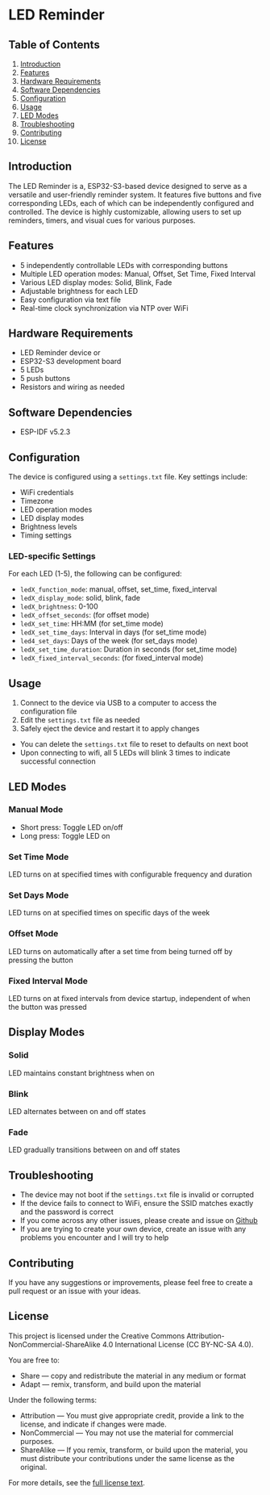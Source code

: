 # LED Reminder

## Table of Contents
1. [Introduction](#introduction)
2. [Features](#features)
3. [Hardware Requirements](#hardware-requirements)
4. [Software Dependencies](#software-dependencies)
5. [Configuration](#configuration)
6. [Usage](#usage)
7. [LED Modes](#led-modes)
8. [Troubleshooting](#troubleshooting)
9. [Contributing](#contributing)
10. [License](#license)

## Introduction
The LED Reminder is a, ESP32-S3-based device designed to serve as a versatile and user-friendly reminder system. It features five buttons and five corresponding LEDs, each of which can be independently configured and controlled. The device is highly customizable, allowing users to set up reminders, timers, and visual cues for various purposes.

## Features
- 5 independently controllable LEDs with corresponding buttons
- Multiple LED operation modes: Manual, Offset, Set Time, Fixed Interval
- Various LED display modes: Solid, Blink, Fade
- Adjustable brightness for each LED
- Easy configuration via text file
- Real-time clock synchronization via NTP over WiFi

## Hardware Requirements
- LED Reminder device 
or 
- ESP32-S3 development board
- 5 LEDs
- 5 push buttons
- Resistors and wiring as needed

## Software Dependencies
- ESP-IDF v5.2.3

## Configuration
The device is configured using a `settings.txt` file. Key settings include:

- WiFi credentials
- Timezone
- LED operation modes
- LED display modes
- Brightness levels
- Timing settings

### LED-specific Settings
For each LED (1-5), the following can be configured:
- `ledX_function_mode`: manual, offset, set_time, fixed_interval
- `ledX_display_mode`: solid, blink, fade
- `ledX_brightness`: 0-100
- `ledX_offset_seconds`: (for offset mode)
- `ledX_set_time`: HH:MM (for set_time mode)
- `ledX_set_time_days`: Interval in days (for set_time mode)
- `led4_set_days`: Days of the week (for set_days mode)
- `ledX_set_time_duration`: Duration in seconds (for set_time mode)
- `ledX_fixed_interval_seconds`: (for fixed_interval mode)

## Usage
1. Connect to the device via USB to a computer to access the configuration file
2. Edit the `settings.txt` file as needed
3. Safely eject the device and restart it to apply changes

- You can delete the `settings.txt` file to reset to defaults on next boot
- Upon connecting to wifi, all 5 LEDs will blink 3 times to indicate successful connection

## LED Modes

### Manual Mode
- Short press: Toggle LED on/off
- Long press: Toggle LED on

### Set Time Mode
LED turns on at specified times with configurable frequency and duration

### Set Days Mode
LED turns on at specified times on specific days of the week

### Offset Mode
LED turns on automatically after a set time from being turned off by pressing the button

### Fixed Interval Mode
LED turns on at fixed intervals from device startup, independent of when the button was pressed

## Display Modes

### Solid
LED maintains constant brightness when on

### Blink
LED alternates between on and off states

### Fade
LED gradually transitions between on and off states

## Troubleshooting
- The device may not boot if the `settings.txt` file is invalid or corrupted
- If the device fails to connect to WiFi, ensure the SSID matches exactly and the password is correct
- If you come across any other issues, please create and issue on [Github](https://github.com/NicoleFaye/LED-Reminder/issues)
- If you are trying to create your own device, create an issue with any problems you encounter and I will try to help

## Contributing
If you have any suggestions or improvements, please feel free to create a pull request or an issue with your ideas.

## License
This project is licensed under the Creative Commons Attribution-NonCommercial-ShareAlike 4.0 International License (CC BY-NC-SA 4.0).

You are free to:
- Share — copy and redistribute the material in any medium or format
- Adapt — remix, transform, and build upon the material

Under the following terms:
- Attribution — You must give appropriate credit, provide a link to the license, and indicate if changes were made.
- NonCommercial — You may not use the material for commercial purposes.
- ShareAlike — If you remix, transform, or build upon the material, you must distribute your contributions under the same license as the original.

For more details, see the [full license text](https://github.com/NicoleFaye/LED-Reminder/blob/main/LICENSE).